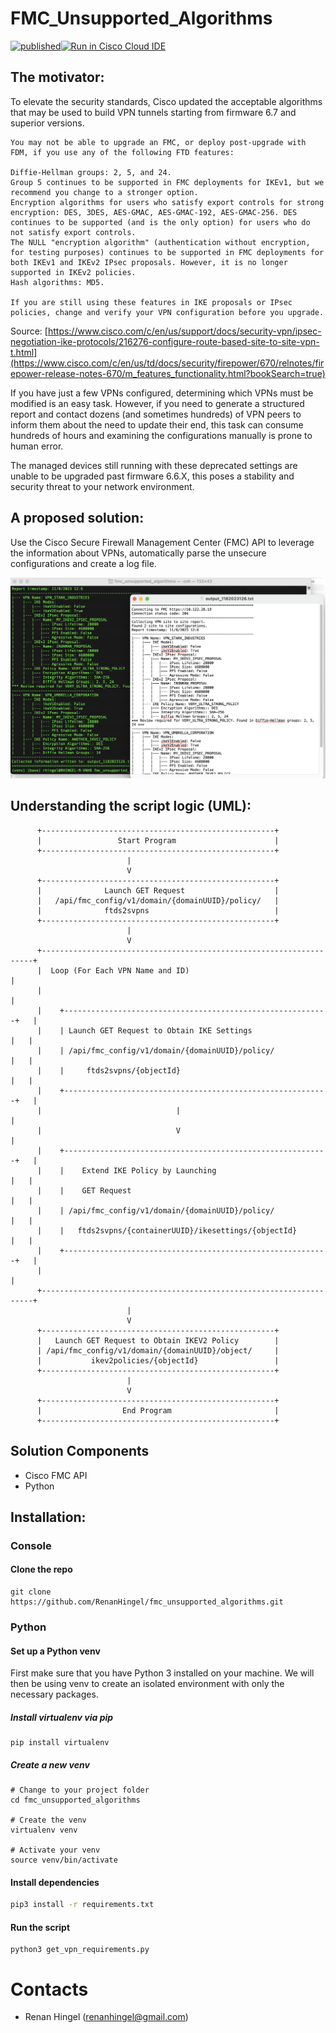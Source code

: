# FMC_Unsupported_Algorithms
[![published](https://static.production.devnetcloud.com/codeexchange/assets/images/devnet-published.svg)](https://developer.cisco.com/codeexchange/github/repo/RenanHingel/fmc_unsupported_algorithms)[![Run in Cisco Cloud IDE](https://static.production.devnetcloud.com/codeexchange/assets/images/devnet-runable-icon.svg)](https://developer.cisco.com/devenv/?id=devenv-vscode-base&GITHUB_SOURCE_REPO=https://github.com/RenanHingel/fmc_unsupported_algorithms)
## The motivator:
To elevate the security standards, Cisco updated the acceptable algorithms that may be used to build VPN tunnels starting from firmware 6.7 and superior versions.

    You may not be able to upgrade an FMC, or deploy post-upgrade with FDM, if you use any of the following FTD features:

    Diffie-Hellman groups: 2, 5, and 24.
    Group 5 continues to be supported in FMC deployments for IKEv1, but we recommend you change to a stronger option.
    Encryption algorithms for users who satisfy export controls for strong encryption: DES, 3DES, AES-GMAC, AES-GMAC-192, AES-GMAC-256. DES continues to be supported (and is the only option) for users who do not satisfy export controls.
    The NULL "encryption algorithm" (authentication without encryption, for testing purposes) continues to be supported in FMC deployments for both IKEv1 and IKEv2 IPsec proposals. However, it is no longer supported in IKEv2 policies.
    Hash algorithms: MD5.

    If you are still using these features in IKE proposals or IPsec policies, change and verify your VPN configuration before you upgrade. 
    
Source: [https://www.cisco.com/c/en/us/support/docs/security-vpn/ipsec-negotiation-ike-protocols/216276-configure-route-based-site-to-site-vpn-t.html](https://www.cisco.com/c/en/us/td/docs/security/firepower/670/relnotes/firepower-release-notes-670/m_features_functionality.html?bookSearch=true)

If you have just a few VPNs configured, determining which VPNs must be modified is an easy task. 
However, if you need to generate a structured report and contact dozens (and sometimes hundreds) of VPN peers to inform them about the need to update their end, this task can consume hundreds of hours and examining the configurations manually is prone to human error.

The managed devices still running with these deprecated settings are unable to be upgraded past firmware 6.6.X, this poses a stability and security threat to your network environment.

## A proposed solution:
Use the Cisco Secure Firewall Management Center (FMC) API to leverage the information about VPNs, automatically parse the unsecure configurations and create a log file.

![Screenshot](example_running.png)

## Understanding the script logic (UML):

          +----------------------------------------------------+
          |                 Start Program                      |
          +----------------------------------------------------+
                              |
                              V
          +----------------------------------------------------+
          |              Launch GET Request                    |
          |   /api/fmc_config/v1/domain/{domainUUID}/policy/   |
          |              ftds2svpns                            |
          +----------------------------------------------------+
                              |
                              V
          +--------------------------------------------------------------------+
          |  Loop (For Each VPN Name and ID)                                   |
          |                                                                    |
          |    +-----------------------------------------------------------+   |
          |    | Launch GET Request to Obtain IKE Settings                 |   |
          |    | /api/fmc_config/v1/domain/{domainUUID}/policy/            |   |
          |    |     ftds2svpns/{objectId}                                 |   |
          |    +-----------------------------------------------------------+   |
          |                              |                                     |
          |                              V                                     |
          |    +-----------------------------------------------------------+   |
          |    |    Extend IKE Policy by Launching                         |   |
          |    |    GET Request                                            |   |
          |    | /api/fmc_config/v1/domain/{domainUUID}/policy/            |   |
          |    |   ftds2svpns/{containerUUID}/ikesettings/{objectId}       |   |
          |    +-----------------------------------------------------------+   |
          |                                                                    |
          +--------------------------------------------------------------------+
                              |
                              V
          +----------------------------------------------------+
          |   Launch GET Request to Obtain IKEV2 Policy        |
          | /api/fmc_config/v1/domain/{domainUUID}/object/     |
          |           ikev2policies/{objectId}                 |
          +----------------------------------------------------+
                              |
                              V
          +----------------------------------------------------+
          |                  End Program                       |
          +----------------------------------------------------+



## Solution Components
* Cisco FMC API
* Python

## Installation:

### Console
#### Clone the repo
```console
git clone https://github.com/RenanHingel/fmc_unsupported_algorithms.git
```

### Python

#### Set up a Python venv
First make sure that you have Python 3 installed on your machine. We will then be using venv to create
an isolated environment with only the necessary packages.

##### Install virtualenv via pip
```
pip install virtualenv
```

##### Create a new venv
```
# Change to your project folder
cd fmc_unsupported_algorithms

# Create the venv
virtualenv venv

# Activate your venv
source venv/bin/activate
```

#### Install dependencies
```zsh
pip3 install -r requirements.txt
```

#### Run the script
```
python3 get_vpn_requirements.py
```

# Contacts
* Renan Hingel (renanhingel@gmail.com)

